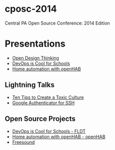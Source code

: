 cposc-2014
==========

Central PA Open Source Conference: 2014 Edition

# Presentations

* [Open Design Thinking](http://slides.com/azraelgroup/deck#/)
* [DevOps is Cool for Schools](https://t.co/Wm1iwnrgAs)
* [Home automation with openHAB](http://bob.igo.name/?p=271)

## Lightning Talks

* [Ten Tips to Create a Toxic Culture](https://speakerdeck.com/sethvargo/ten-tips-to-create-a-toxic-culture)
* [Google Authenticator for SSH](https://github.com/cposc/cposc-2014/blob/master/slides/GoogleAuthSSH.pdf)

## Open Source Projects
* [DevOps is Cool for Schools - FLDT](http://github.com/tomswartz07/FLDT)
* [Home automation with openHAB - openHAB](http://www.openhab.org)
* [Freesound](https://www.freesound.org/)